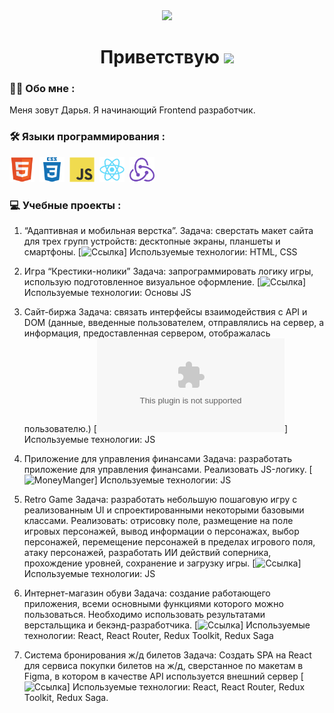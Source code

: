 <div id="header" align="center">
  <img src="https://media.giphy.com/media/v1.Y2lkPTc5MGI3NjExODFqMjhlbDJqenRwNTZic2xhNml2azc5ZWkzNGdteDk4eDlyYmllMiZlcD12MV9pbnRlcm5hbF9naWZfYnlfaWQmY3Q9Zw/L1R1tvI9svkIWwpVYr/giphy.gif" width="100"/>
</div>
<h1 align="center">
  Приветствую
  <img src="https://media.giphy.com/media/hvRJCLFzcasrR4ia7z/giphy.gif" width="30px"/>
</h1>


### :woman_technologist: Обо мне :
Меня зовут Дарья. Я начинающий Frontend разработчик.

### :hammer_and_wrench: Языки программирования :
<div>
  <img src="https://github.com/devicons/devicon/blob/master/icons/html5/html5-original.svg" title="HTML5" alt="HTML" width="40" height="40"/>&nbsp;
  <img src="https://github.com/devicons/devicon/blob/master/icons/css3/css3-plain-wordmark.svg"  title="CSS3" alt="CSS" width="40" height="40"/>&nbsp;
  <img src="https://github.com/devicons/devicon/blob/master/icons/javascript/javascript-original.svg" title="JavaScript" alt="JavaScript" width="40" height="40"/>&nbsp;
  <img src="https://github.com/devicons/devicon/blob/master/icons/react/react-original.svg" title="React" alt="React" width="40" height="40"/>&nbsp;
  <img src="https://github.com/devicons/devicon/blob/master/icons/redux/redux-original.svg" title="Redux" alt="Redux " width="40" height="40"/>&nbsp;
</div>

### :computer: Учебные проекты :
1. “Адаптивная и мобильная верстка”. 
Задача: сверстать макет сайта для трех групп устройств: десктопные экраны, планшеты и смартфоны.
[![Ссылка](https://daritat.github.io/diplom/)]
Используемые технологии: HTML, CSS

2. Игра “Крестики-нолики”
Задача: запрограммировать логику игры, использую подготовленное визуальное оформление.
[![Ссылка](https://replit.com/@daritatarinova/Diplom-startovyi-kod)]
Используемые технологии: Основы JS

3. Сайт-биржа
Задача: связать интерфейсы взаимодействия с API и DOM (данные, введенные пользователем, отправлялись на сервер, а информация, предоставленная сервером, отображалась пользователю.)
[![Ссылка](netcoint.onrender.com)]
Используемые технологии: JS

4. Приложение для управления финансами
Задача: разработать приложение для управления финансами. Реализовать JS-логику. 
[![MoneyManger](https://money-manager-gtyk.onrender.com)]
Используемые технологии: JS

5. Retro Game
Задача: разработать небольшую пошаговую игру с реализованным UI и спроектированными некоторыми базовыми классами. Реализовать: отрисовку поле, размещение на поле игровых персонажей, вывод информации о персонажах, выбор персонажей, перемещение персонажей в пределах игрового поля, атаку персонажей, разработать ИИ действий соперника, прохождение уровней, сохранение и загрузку игры. 
[![Ссылка](https://daritat.github.io/js-advanced-diploma/)]
Используемые технологии: JS

6. Интернет-магазин обуви
Задача: создание работающего приложения, всеми основными функциями которого можно пользоваться. Необходимо использовать результатами верстальщика и бекэнд-разработчика.
[![Ссылка](https://daritat.github.io/diplom-ra/)]
Используемые технологии: React, React Router, Redux Toolkit, Redux Saga

7. Система бронирования ж/д билетов
Задача: Создать SPA на React для сервиса покупки билетов на ж/д, сверстанное по макетам в Figma, в котором в качестве API используется внешний сервер
[![Ссылка](https://daritat.github.io/fe-diplom/)]
Используемые технологии: React, React Router, Redux Toolkit, Redux Saga.




